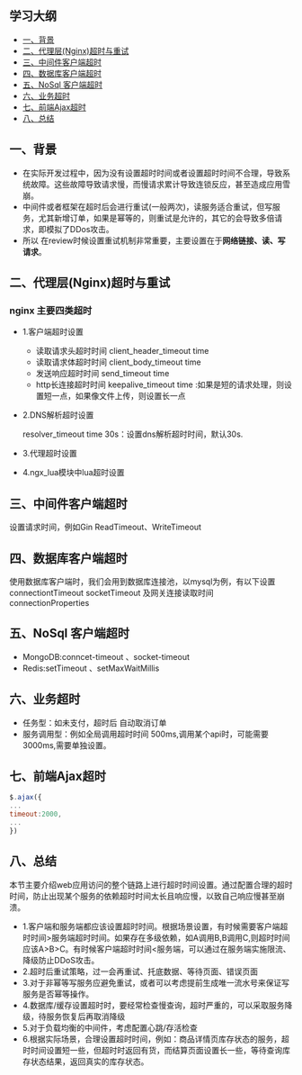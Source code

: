 ## 学习大纲
* [一、背景](#1)
* [二、代理层(Nginx)超时与重试](#2)
* [三、中间件客户端超时](#3)
* [四、数据库客户端超时](#4)
* [五、NoSql 客户端超时](#5)
* [六、业务超时](#6)
* [七、前端Ajax超时](#7)
* [八、总结](#8)

## <span id="1"> 一、背景</span>
* 在实际开发过程中，因为没有设置超时时间或者设置超时时间不合理，导致系统故障。这些故障导致请求慢，而慢请求累计导致连锁反应，甚至造成应用雪崩。
* 中间件或者框架在超时后会进行重试(一般两次)，读服务适合重试，但写服务，尤其新增订单，如果是幂等的，则重试是允许的，其它的会导致多倍请求，即模拟了DDos攻击。
* 所以 在review时候设置重试机制非常重要，主要设置在于**网络链接、读、写请求**。
## <span id="2"> 二、代理层(Nginx)超时与重试</span>
### nginx 主要四类超时
* 1.客户端超时设置
   - 读取请求头超时时间 client_header_timeout time
   - 读取请求体超时时间 client_body_timeout time 
   - 发送响应超时时间  send_timeout time
   - http长连接超时时间 keepalive_timeout time  :如果是短的请求处理，则设置短一点，如果像文件上传，则设置长一点
 
* 2.DNS解析超时设置

   resolver_timeout time 30s：设置dns解析超时时间，默认30s.
* 3.代理超时设置
* 4.ngx_lua模块中lua超时设置

## <span id="3"> 三、中间件客户端超时</span>
设置请求时间，例如Gin ReadTimeout、WriteTimeout

## <span id="4"> 四、数据库客户端超时</span>
使用数据库客户端时，我们会用到数据库连接池，以mysql为例，有以下设置
connectiontTimeout socketTimeout 及网关连接读取时间 connectionProperties


## <span id="5"> 五、NoSql 客户端超时</span>
* MongoDB:conncet-timeout 、socket-timeout
* Redis:setTimeout 、setMaxWaitMillis


## <span id="6"> 六、业务超时</span>
* 任务型：如未支付，超时后 自动取消订单
* 服务调用型：例如全局调用超时时间 500ms,调用某个api时，可能需要3000ms,需要单独设置。

## <span id="7"> 七、前端Ajax超时</span>
~~~js
$.ajax({
...
timeout:2000,
...
})

~~~


## <span id="8"> 八、总结</span>
 本节主要介绍web应用访问的整个链路上进行超时时间设置。通过配置合理的超时时间，防止出现某个服务的依赖超时时间太长且响应慢，以致自己响应慢甚至崩溃。
 
* 1.客户端和服务端都应该设置超时时间。根据场景设置，有时候需要客户端超时时间>服务端超时时间。如果存在多级依赖，如A调用B,B调用C,则超时时间应该A>B>C。有时候客户端超时时间<服务端，可以通过在服务端实施限流、降级防止DDoS攻击。
 * 2.超时后重试策略，过一会再重试、托底数据、等待页面、错误页面
 * 3.对于非幂等写服务应避免重试，或者可以考虑提前生成唯一流水号来保证写服务是否幂等操作。
 * 4.数据库/缓存设置超时时，要经常检查慢查询，超时严重的，可以采取服务降级，待服务恢复后再取消降级
 * 5.对于负载均衡的中间件，考虑配置心跳/存活检查
 * 6.根据实际场景，合理设置超时时间，例如：商品详情页库存状态的服务，超时时间设置短一些，但超时时返回有货，而结算页面设置长一些，等待查询库存状态结果，返回真实的库存状态。
